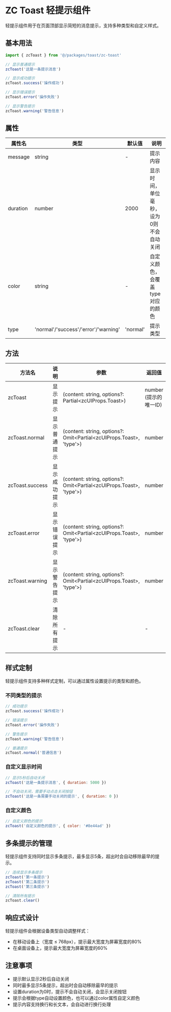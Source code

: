 # ZC Toast 轻提示组件

轻提示组件用于在页面顶部显示简短的消息提示，支持多种类型和自定义样式。

## 基本用法

```js
import { zcToast } from '@/packages/toast/zc-toast'

// 显示普通提示
zcToast('这是一条提示消息')

// 显示成功提示
zcToast.success('操作成功')

// 显示错误提示
zcToast.error('操作失败')

// 显示警告提示
zcToast.warning('警告信息')
```

## 属性

| 属性名 | 类型 | 默认值 | 说明 |
|-------|------|-------|------|
| message | string | - | 提示内容 |
| duration | number | 2000 | 显示时间，单位毫秒，设为0则不会自动关闭 |
| color | string | - | 自定义颜色，会覆盖type对应的颜色 |
| type | 'normal'/'success'/'error'/'warning' | 'normal' | 提示类型 |

## 方法

| 方法名 | 说明 | 参数 | 返回值 |
|-------|------|------|-------|
| zcToast | 显示提示 | (content: string, options?: Partial<zcUIProps.Toast>) | number (提示的唯一ID) |
| zcToast.normal | 显示普通提示 | (content: string, options?: Omit<Partial<zcUIProps.Toast>, 'type'>) | number |
| zcToast.success | 显示成功提示 | (content: string, options?: Omit<Partial<zcUIProps.Toast>, 'type'>) | number |
| zcToast.error | 显示错误提示 | (content: string, options?: Omit<Partial<zcUIProps.Toast>, 'type'>) | number |
| zcToast.warning | 显示警告提示 | (content: string, options?: Omit<Partial<zcUIProps.Toast>, 'type'>) | number |
| zcToast.clear | 清除所有提示 | - | - |

## 样式定制

轻提示组件支持多种样式定制，可以通过属性设置提示的类型和颜色。

### 不同类型的提示

```js
// 成功提示
zcToast.success('操作成功')

// 错误提示
zcToast.error('操作失败')

// 警告提示
zcToast.warning('警告信息')

// 普通提示
zcToast.normal('普通信息')
```

### 自定义显示时间

```js
// 显示5秒后自动关闭
zcToast('这是一条提示消息', { duration: 5000 })

// 不自动关闭，需要手动点击关闭按钮
zcToast('这是一条需要手动关闭的提示', { duration: 0 })
```

### 自定义颜色

```js
// 自定义颜色的提示
zcToast('自定义颜色的提示', { color: '#8e44ad' })
```

## 多条提示的管理

轻提示组件支持同时显示多条提示，最多显示5条，超出时会自动移除最早的提示。

```js
// 连续显示多条提示
zcToast('第一条提示')
zcToast('第二条提示')
zcToast('第三条提示')

// 清除所有提示
zcToast.clear()
```

## 响应式设计

轻提示组件会根据设备类型自动调整样式：

- 在移动设备上（宽度 ≤ 768px），提示最大宽度为屏幕宽度的80%
- 在桌面设备上，提示最大宽度为屏幕宽度的60%

## 注意事项

- 提示默认显示2秒后自动关闭
- 同时最多显示5条提示，超出时会自动移除最早的提示
- 设置duration为0时，提示不会自动关闭，会显示关闭按钮
- 提示会根据type自动设置颜色，也可以通过color属性自定义颜色
- 提示内容支持换行和长文本，会自动进行换行处理
